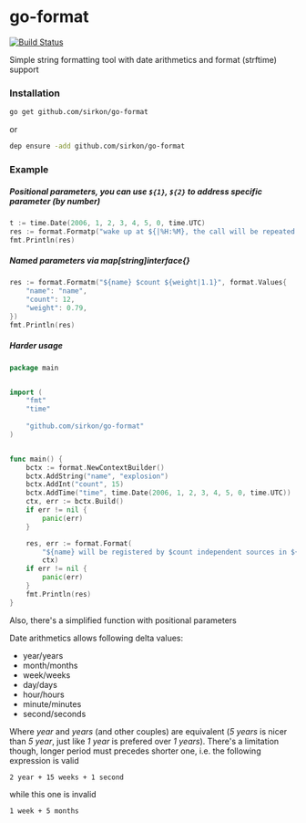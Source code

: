 # go-format
[![Build Status](https://travis-ci.org/sirkon/go-format.svg?branch=master)](https://travis-ci.org/sirkon/go-format)

Simple string formatting tool with date arithmetics and format (strftime) support

### Installation
```bash
go get github.com/sirkon/go-format
```
or
```bash
dep ensure -add github.com/sirkon/go-format
```

### Example

##### Positional parameters, you can use `${1}`, `${2}` to address specific parameter (by number)
```go
t := time.Date(2006, 1, 2, 3, 4, 5, 0, time.UTC)
res := format.Formatp("wake up at ${|%H:%M}, the call will be repeated ${} times", t, 5)
fmt.Println(res)
```

##### Named parameters via map[string]interface{}
```go
res := format.Formatm("${name} $count ${weight|1.1}", format.Values{
	"name": "name",
	"count": 12,
	"weight": 0.79,
})
fmt.Println(res)
```

##### Harder usage
```go
package main


import (
	"fmt"
	"time"
	
	"github.com/sirkon/go-format"
)


func main() {
	bctx := format.NewContextBuilder()
	bctx.AddString("name", "explosion")
	bctx.AddInt("count", 15)
	bctx.AddTime("time", time.Date(2006, 1, 2, 3, 4, 5, 0, time.UTC))
	ctx, err := bctx.Build()
	if err != nil {
		panic(err)
	}

	res, err := format.Format(
		"${name} will be registered by $count independent sources in ${ time + 1 day | %Y-%m-%d } at ${ time | %H:%M:%S }",
		ctx)
	if err != nil {
		panic(err)
	}
	fmt.Println(res)
}
```

Also, there's a simplified function with positional parameters



Date arithmetics allows following delta values:

* year/years
* month/months
* week/weeks
* day/days
* hour/hours
* minute/minutes
* second/seconds

Where *year* and *years* (and other couples) are equivalent (*5 years* is nicer than *5 year*, just like *1 year* is prefered over *1 years*).
There's a limitation though, longer period must precedes shorter one, i.e. the following expression is valid

```
2 year + 15 weeks + 1 second
```

while this one is invalid

```
1 week + 5 months
```
